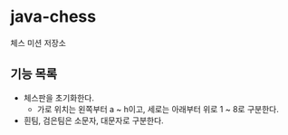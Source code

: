# java-chess

체스 미션 저장소

## 기능 목록
- 체스판을 초기화한다.
    - 가로 위치는 왼쪽부터 a ~ h이고, 세로는 아래부터 위로 1 ~ 8로 구분한다.
- 흰팀, 검은팀은 소문자, 대문자로 구분한다.

